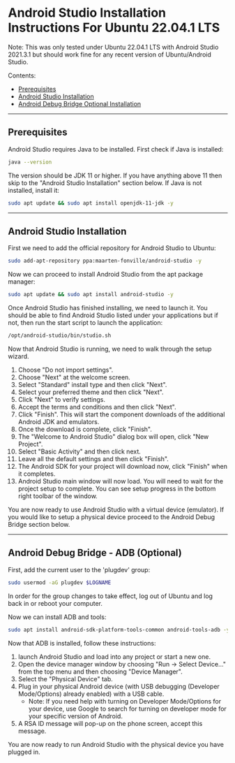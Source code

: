 # Android Studio Installation Instructions For Ubuntu 22.04.1 LTS
Note: This was only tested under Ubuntu 22.04.1 LTS with Android Studio 2021.3.1 but should work fine for any recent version of Ubuntu/Android Studio.

Contents:
+ [Prerequisites](#prerequisites)
+ [Android Studio Installation](#android-studio-installation)
+ [Android Debug Bridge Optional Installation](#android-debug-bridge---adb-optional)

---

## Prerequisites
Android Studio requires Java to be installed. First check if Java is installed:
```bash
java --version
```
The version should be JDK 11 or higher. If you have anything above 11 then skip to the "Android Studio Installation" section below.
If Java is not installed, install it:
```bash
sudo apt update && sudo apt install openjdk-11-jdk -y
```

---

## Android Studio Installation
First we need to add the official repository for Android Studio to Ubuntu:
```bash
sudo add-apt-repository ppa:maarten-fonville/android-studio -y
```

Now we can proceed to install Android Studio from the apt package manager:
```bash
sudo apt update && sudo apt install android-studio -y
```

Once Android Studio has finished installing, we need to launch it. You should be able to find Android Studio listed under your applications but if not, then run the start script to launch the application:
```bash
/opt/android-studio/bin/studio.sh
```

Now that Android Studio is running, we need to walk through the setup wizard.
1. Choose "Do not import settings".
2. Choose "Next" at the welcome screen.
3. Select "Standard" install type and then click "Next".
4. Select your preferred theme and then click "Next".
5. Click "Next" to verify settings.
6. Accept the terms and conditions and then click "Next".
7. Click "Finish". This will start the component downloads of the additional Android JDK and emulators.
8. Once the download is complete, click "Finish".
9. The "Welcome to Android Studio" dialog box will open, click "New Project".
10. Select "Basic Activity" and then click next.
11. Leave all the default settings and then click "Finish".
12. The Android SDK for your project will download now, click "Finish" when it completes.
13. Android Studio main window will now load. You will need to wait for the project setup to complete. You can see setup progress in the bottom right toolbar of the window.

You are now ready to use Android Studio with a virtual device (emulator). If you would like to setup a physical device proceed to the Android Debug Bridge section below.

---

## Android Debug Bridge - ADB (Optional)
First, add the current user to the 'plugdev' group:
```bash
sudo usermod -aG plugdev $LOGNAME
```
In order for the group changes to take effect, log out of Ubuntu and log back in or reboot your computer.

Now we can install ADB and tools:
```bash
sudo apt install android-sdk-platform-tools-common android-tools-adb -y
```

Now that ADB is installed, follow these instructions:
1. launch Android Studio and load into any project or start a new one.
2. Open the device manager window by choosing "Run -> Select Device..." from the top menu and then choosing "Device Manager".
3. Select the "Physical Device" tab.
4. Plug in your physical Android device (with USB debugging (Developer Mode/Options) already enabled) with a USB cable.
    - Note: If you need help with turning on Developer Mode/Options for your device, use Google to search for turning on developer mode for your specific version of Android.
5. A RSA ID message will pop-up on the phone screen, accept this message.

You are now ready to run Android Studio with the physical device you have plugged in.

